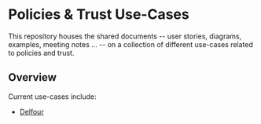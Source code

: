 
# Policies & Trust Use-Cases

This repository houses the shared documents -- user stories, diagrams, examples, meeting notes ... -- on a collection of different use-cases related to policies and trust.

## Overview

Current use-cases include:

  - [Delfour](delfour)
